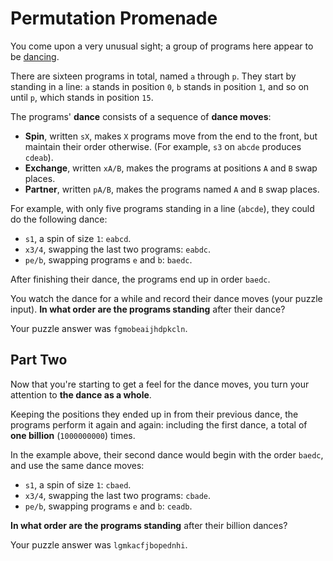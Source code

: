 # Permutation Promenade
You come upon a very unusual sight; a group of programs here
appear to be [dancing](https://www.youtube.com/watch?v=lyZQPjUT5B4&t=53).

There are sixteen programs in total, named `a` through `p`.
They start by standing in a line: `a` stands in position `0`, `b`
stands in position `1`, and so on until `p`, which stands in
position `15`.

The programs' __dance__ consists of a sequence of __dance moves__:

 - __Spin__, written `sX`, makes `X` programs move from the end
 to the front, but maintain their order otherwise. (For example, `s3`
 on `abcde` produces `cdeab`).
 - __Exchange__, written `xA/B`, makes the programs at positions `A`
 and `B` swap places.
 - __Partner__, written `pA/B`, makes the programs named `A` and `B`
 swap places.

For example, with only five programs standing in a line (`abcde`),
they could do the following dance:

 - `s1`, a spin of size `1`: `eabcd`.
 - `x3/4`, swapping the last two programs: `eabdc`.
 - `pe/b`, swapping programs `e` and `b`: `baedc`.

After finishing their dance, the programs end up in order `baedc`.

You watch the dance for a while and record their dance moves
(your puzzle input). __In what order are the programs standing__
after their dance?

Your puzzle answer was `fgmobeaijhdpkcln`.

## Part Two
Now that you're starting to get a feel for the dance moves,
you turn your attention to __the dance as a whole__.

Keeping the positions they ended up in from their previous dance,
the programs perform it again and again: including the first dance,
a total of __one billion__ (`1000000000`) times.

In the example above, their second dance would begin with the order
`baedc`, and use the same dance moves:

 - `s1`, a spin of size `1`: `cbaed`.
 - `x3/4`, swapping the last two programs: `cbade`.
 - `pe/b`, swapping programs `e` and `b`: `ceadb`.

__In what order are the programs standing__ after their billion dances?

Your puzzle answer was `lgmkacfjbopednhi`.